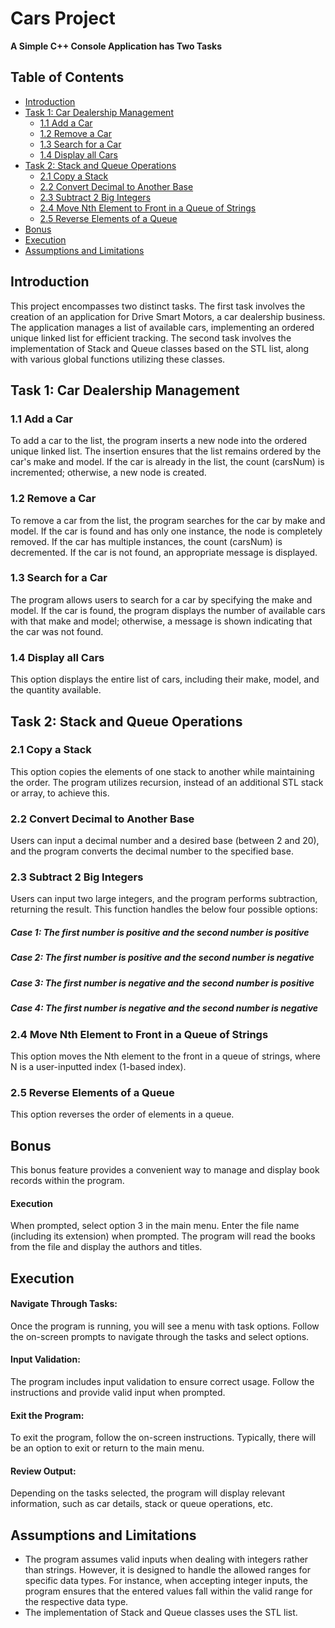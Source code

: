 # Cars Project
**A Simple C++ Console Application has Two Tasks**

## Table of Contents
- [Introduction](#introduction)
- [Task 1: Car Dealership Management](#task-1-car-dealership-management)
  - [1.1 Add a Car](#11-add-a-car)
  - [1.2 Remove a Car](#12-remove-a-car)
  - [1.3 Search for a Car](#13-search-for-a-car)
  - [1.4 Display all Cars](#14-display-all-cars)
- [Task 2: Stack and Queue Operations](#task-2-stack-and-queue-operations)
  - [2.1 Copy a Stack](#21-copy-a-stack)
  - [2.2 Convert Decimal to Another Base](#22-convert-decimal-to-another-base)
  - [2.3 Subtract 2 Big Integers](#23-subtract-2-big-integers)
  - [2.4 Move Nth Element to Front in a Queue of Strings](#24-move-nth-element-to-front-in-a-queue-of-strings)
  - [2.5 Reverse Elements of a Queue](#25-reverse-elements-of-a-queue)
- [Bonus](#bonus)
- [Execution](#execution)
- [Assumptions and Limitations](#assumptions-and-limitations)

## Introduction
This project encompasses two distinct tasks. The first task involves the creation of an application for Drive Smart Motors, a car dealership business. 
The application manages a list of available cars, implementing an ordered unique linked list for efficient tracking. 
The second task involves the implementation of Stack and Queue classes based on the STL list, along with various global functions utilizing these classes.

## Task 1: Car Dealership Management
### 1.1 Add a Car
To add a car to the list, the program inserts a new node into the ordered unique linked list. 
The insertion ensures that the list remains ordered by the car's make and model. 
If the car is already in the list, the count (carsNum) is incremented; otherwise, a new node is created.

### 1.2 Remove a Car
To remove a car from the list, the program searches for the car by make and model. 
If the car is found and has only one instance, the node is completely removed. 
If the car has multiple instances, the count (carsNum) is decremented. If the car is not found, an appropriate message is displayed.

### 1.3 Search for a Car
The program allows users to search for a car by specifying the make and model. 
If the car is found, the program displays the number of available cars with that make and model; otherwise, a message is shown indicating that the car was not found.

### 1.4 Display all Cars
This option displays the entire list of cars, including their make, model, and the quantity available.

## Task 2: Stack and Queue Operations
### 2.1 Copy a Stack
This option copies the elements of one stack to another while maintaining the order. 
The program utilizes recursion, instead of an additional STL stack or array, to achieve this.

### 2.2 Convert Decimal to Another Base
Users can input a decimal number and a desired base (between 2 and 20), and the program converts the decimal number to the specified base.

### 2.3 Subtract 2 Big Integers
Users can input two large integers, and the program performs subtraction, returning the result. This function handles the below four possible options:
##### Case 1: The first number is positive and the second number is positive
##### Case 2: The first number is positive and the second number is negative
##### Case 3: The first number is negative and the second number is positive
##### Case 4: The first number is negative and the second number is negative

### 2.4 Move Nth Element to Front in a Queue of Strings
This option moves the Nth element to the front in a queue of strings, where N is a user-inputted index (1-based index).

### 2.5 Reverse Elements of a Queue
This option reverses the order of elements in a queue.

## Bonus
This bonus feature provides a convenient way to manage and display book records within the program.
#### Execution
When prompted, select option 3 in the main menu.
Enter the file name (including its extension) when prompted.
The program will read the books from the file and display the authors and titles.

## Execution
#### Navigate Through Tasks:
Once the program is running, you will see a menu with task options. Follow the on-screen prompts to navigate through the tasks and select options.

#### Input Validation:
The program includes input validation to ensure correct usage. Follow the instructions and provide valid input when prompted.

#### Exit the Program:
To exit the program, follow the on-screen instructions. Typically, there will be an option to exit or return to the main menu.

#### Review Output:
Depending on the tasks selected, the program will display relevant information, such as car details, stack or queue operations, etc.

## Assumptions and Limitations
- The program assumes valid inputs when dealing with integers rather than strings. However, it is designed to handle the allowed ranges for specific data types. 
For instance, when accepting integer inputs, the program ensures that the entered values fall within the valid range for the respective data type.
- The implementation of Stack and Queue classes uses the STL list.

